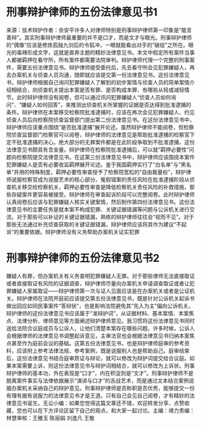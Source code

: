 # 刑事辩护律师的五份法律意见书1

来源：技术辩护作者：余安平许多人对律师特别是刑事辩护律师第一印象是“能言善辩”。其实刑事辩护律师最重要的并不是口才，而是文才与眼光。刑事辩护律师的“偶像”应该是修炼孤独九剑后的令狐冲，一眼就能看出对手的“破绽”之所在。眼光的毒辣形成文字，这就是直奔主题的精妙法律意见书。本文中假定所有案件当事人都被羁押在看守所，所有案件都需要法院审判。辩护律师代理一个完整的刑事案件，需要五份法律意见书。辩护律师接受委托后，先去看守所会见犯罪嫌疑人，再去办案机关与侦查人员沟通，随即就应该提交第一份法律意见书。这份法律意见书，辩护律师根据自己询问犯罪嫌疑人了解到的初步案情与侦查人员的简单案情介绍相结合，向侦查机关提出本案是否有罪、是否构成本罪、有哪些从轻或减轻情节。此时辩护律师没有阅卷，但可以通过讯问犯罪嫌疑人“侦查人员如何询问”、“嫌疑人如何回答”，来推测出侦查机关所掌握的证据是否达得到批准逮捕的条件。辩护律师在本案移交检察院批准逮捕时，应该在再次会见犯罪嫌疑人、约见侦查人员后向检察院侦查监督部门提出第二份法律意见书。在这份法律意见书中，辩护律师应该重点围绕“是否批准逮捕”展开论述。虽然辩护律师不能阅卷，但检察院侦查监督部门检察官可以阅卷，辩护律师的法律意见是帮助批准逮捕的检察官下定不批准逮捕的决心。绝大部分的无罪案件都是在此阶段争取到不批准逮捕，这份法律意见书颇具有含金量。辩护律师在检察院批准逮捕后，可以就“羁押必要性”问题向检察院提交法律意见书。在这第三份法律意见书中，辩护律师应该围绕本案件犯罪嫌疑人是否有必要收监羁押展开论述。鉴于我国羁押实行了“白名单”与“黑名单”并用的特殊制度，羁押必要性审查授予了检察院宽松的“自由裁量权”，辩护律师说服检察官成为说服艺术的核心部分。冤假错案的责任风险在批准逮捕阶段从侦查机关移交给检察机关，羁押必要性审查是降低检察机关责任风险的补救措施，那些存疑案件更容易被接受。辩护律师在审查起诉阶段可以完整阅卷。此时辩护律师认真阅卷后应该与犯罪嫌疑人核实关键案情，然后制作第四份法律意见书。这份法律意见书的主要任务是就本案不构成犯罪、关键证据错漏等问题与公诉机关进行交流。对于那些可以补证的关键证据错漏，熟练的辩护律师往往会“视而不见”。对于那些无法通过补充侦查获取的关键证据错漏，辩护律师应该将其作为建议“不起诉”的重要依据。辩护律师没有义务帮助办案机关证实犯罪

# 刑事辩护律师的五份法律意见书2

嫌疑人有罪，但办案机关有义务查明犯罪嫌疑人无罪。对于那些律师无法直接取证或者直接取证有风险的证据调查，辩护律师尽量向办案机关申请调查取证或者让犯罪嫌疑人家属取证——辩护律师第一次与证人见面应该是在办案机关或者是公证机关。辩护律师在法院开庭前应该提交第五份法律意见书，既是针对公诉机关起诉书做出回应如同民事案件“答辩状”，也是影响法院避免其“先入为主”偏向公诉机关。辩护律师的这份法律意见书应该属于“准辩护词”，从证据材料、基本案情、本案焦点、法律分析、律师意见等方面阐述辩护律师意见。我习惯将这份法律意见书同时送给法院合议庭成员与公诉人，让他们清楚本案存在哪些问题。许多时候，公诉人会根据律师的法律意见书调整起诉意见，主审法官也会根据法律意见书归纳本案焦点甚至作为庭前会议的基础。这第五份法律意见书，也是辩护律师庭审的参考资料，应该附上参考法律法规、参考案例，既是说服别人也是帮助自己。庭审结束后，这份法律意见书结合庭审质证与辩论，就可以修改为辩护词提交给合议庭。如果本案需要上诉，则这份法律意见书与辩护词相结合，就可以修改为上诉状。刑事辩护律师的基本功，外在表现是“口才”，内在积淀则是“文才”。刑事辩护律师不是脱离案件事实与法律依据展示“演讲与口才”的舌战艺术，而是通过文本结合案例说服办案机关采纳自己的辩护意见。刑事辩护律师是否称职是否优秀，能够提交一份有理有据有说服力的法律意见书才是王道。只有自己会见自己阅卷，才有精妙的法律意见书诞生。无讼小编：如果您觉得这篇文章还不错，欢迎转发分享、点赞收藏，您也可以在下方评论区留下自己的观点，和大家一起讨论。主编：靖力责编：林慧审核：王雅玉 陈丽娟 刘逸凡 王敬

